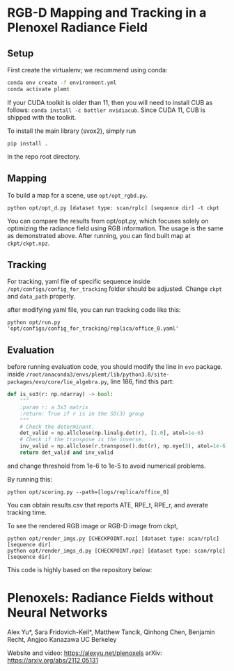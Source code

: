 # RGB-D Mapping and Tracking in a Plenoxel Radiance Field

## Setup

First create the virtualenv; we recommend using conda:
```sh
conda env create -f environment.yml
conda activate plemt
```

If your CUDA toolkit is older than 11, then you will need to install CUB as follows:
`conda install -c bottler nvidiacub`.
Since CUDA 11, CUB is shipped with the toolkit.

To install the main library (svox2), simply run
```
pip install .
```
In the repo root directory.


## Mapping

To build a map for a scene, use `opt/opt_rgbd.py`.
```
python opt/opt_d.py [dataset type: scan/rplc] [sequence dir] -t ckpt
```

You can compare the results from opt/opt.py, which focuses solely on optimizing the radiance field using RGB information. The usage is the same as demonstrated above.
After running, you can find built map at `ckpt/ckpt.npz`.


## Tracking
For tracking, yaml file of specific sequence inside `/opt/configs/config_for_tracking` folder should be adjusted.
Change `ckpt` and `data_path` properly.

after modifying yaml file, you can run tracking code like this:
```
python opt/run.py 'opt/configs/config_for_tracking/replica/office_0.yaml'
```

## Evaluation
before running evaluation code, you should modify the line in `evo` package.
inside `/root/anaconda3/envs/plemt/lib/python3.8/site-packages/evo/core/lie_algebra.py`, line 186, find this part:

```python
def is_so3(r: np.ndarray) -> bool:
    """
    :param r: a 3x3 matrix
    :return: True if r is in the SO(3) group
    """
    # Check the determinant.
    det_valid = np.allclose(np.linalg.det(r), [1.0], atol=1e-6)
    # Check if the transpose is the inverse.
    inv_valid = np.allclose(r.transpose().dot(r), np.eye(3), atol=1e-6)
    return det_valid and inv_valid
```
and change threshold from 1e-6 to 1e-5 to avoid numerical problems.

By running this: 
```
python opt/scoring.py --path=[logs/replica/office_0]
```
You can obtain results.csv that reports ATE, RPE_t, RPE_r, and averate tracking time.

To see the rendered RGB image or RGB-D image from ckpt, 
```
python opt/render_imgs.py [CHECKPOINT.npz] [dataset type: scan/rplc] [sequence dir]
python opt/render_imgs_d.py [CHECKPOINT.npz] [dataset type: scan/rplc] [sequence dir]
``````

This code is highly based on the repository below:
# Plenoxels: Radiance Fields without Neural Networks

Alex Yu\*, Sara Fridovich-Keil\*, Matthew Tancik, Qinhong Chen, Benjamin Recht, Angjoo Kanazawa
UC Berkeley

Website and video: <https://alexyu.net/plenoxels>
arXiv: <https://arxiv.org/abs/2112.05131>